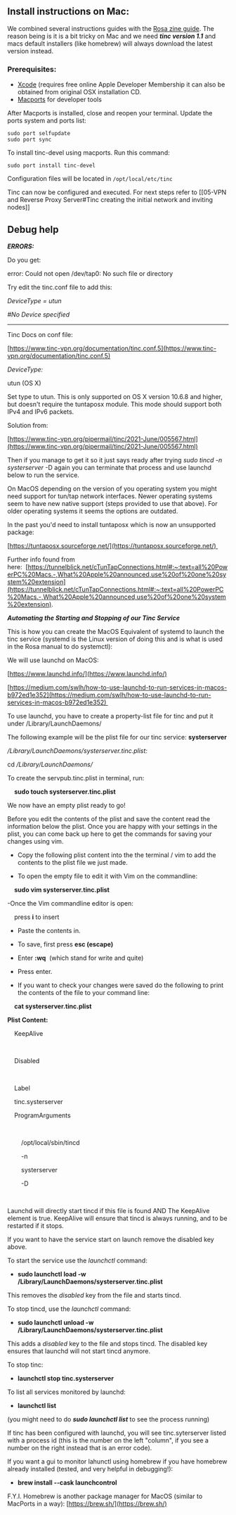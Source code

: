 ## Install instructions on Mac:
We combined several instructions guides with the [Rosa zine guide](https://psaroskalazines.gr/pdf/rosa_beta_25_jan_23.pdf](https://psaroskalazines.gr/pdf/rosa_beta_25_jan_23.pdf) ). The reason being is it is a bit tricky on Mac and we need ***tinc version 1.1*** and macs default installers (like homebrew) will always download the latest version instead. 

### Prerequisites: 
- [Xcode](https://developer.apple.com/xcode/) (requires free online Apple Developer Membership it can also be obtained from original OSX installation CD. 
- [Macports](http://www.macports.org/install.php) for developer tools

After Macports is installed, close and reopen your terminal. Update the ports system and ports list:

``` shell
sudo port selfupdate
sudo port sync
```

To install tinc-devel using macports. Run this command:

``` shell
sudo port install tinc-devel
```

Configuration files will be located in `/opt/local/etc/tinc`

Tinc can now be configured and executed. For next steps refer to [[05-VPN and Reverse Proxy Server#Tinc creating the initial network and inviting nodes]]


## Debug help


**_ERRORS:_**

Do you get:

error: Could not open /dev/tap0: No such file or directory 

  

Try edit the tinc.conf file to add this:

  

_DeviceType = utun_

_#No Device specified_ 

  

  

----------

Tinc Docs on conf file:

[https://www.tinc-vpn.org/documentation/tinc.conf.5](https://www.tinc-vpn.org/documentation/tinc.conf.5)

  

_DeviceType:_

  

utun (OS X)

Set type to utun. This is only supported on OS X version 10.6.8 and higher, but doesn't require the tuntaposx module. This mode should support both IPv4 and IPv6 packets.

Solution from:

[https://www.tinc-vpn.org/pipermail/tinc/2021-June/005567.html](https://www.tinc-vpn.org/pipermail/tinc/2021-June/005567.html)

  

  

Then if you manage to get it so it just says ready after trying _sudo tincd -n systerserver_ -D again you can terminate that process and use launchd below to run the service. 

  

  

On MacOS depending on the version of you operating system you might need support for tun/tap network interfaces. Newer operating systems seem to have new native support (steps provided to use that above). For older operating systems it seems the options are outdated.

  

In the past you'd need to install tuntaposx which is now an unsupported package:

[https://tuntaposx.sourceforge.net/](https://tuntaposx.sourceforge.net/) 

Further info found from here:  [https://tunnelblick.net/cTunTapConnections.html#:~:text=all%20PowerPC%20Macs.-,What%20Apple%20announced,use%20of%20one%20system%20extension](https://tunnelblick.net/cTunTapConnections.html#:~:text=all%20PowerPC%20Macs.-,What%20Apple%20announced,use%20of%20one%20system%20extension).

  

  

**_Automating the Starting and Stopping of our Tinc Service_**

  

This is how you can create the MacOS Equivalent of systemd to launch the tinc service (systemd is the Linux version of doing this and is what is used in the Rosa manual to do systemctl):

  

We will use launchd on MacOS:

[https://www.launchd.info/](https://www.launchd.info/)

[https://medium.com/swlh/how-to-use-launchd-to-run-services-in-macos-b972ed1e352](https://medium.com/swlh/how-to-use-launchd-to-run-services-in-macos-b972ed1e352) 

  

  

To use launchd, you have to create a property-list file for tinc and put it under /Library/LaunchDaemons/

  

The following example will be the plist file for our tinc service: **systerserver**

  

_/Library/LaunchDaemons/_systerserver_.tinc.plist:_

cd _/Library/LaunchDaemons/_

  

To create the servpub.tinc.plist in terminal, run:

    **sudo touch systerserver.tinc.plist**

We now have an empty plist ready to go!

  

Before you edit the contents of the plist and save the content read the information below the plist. Once you are happy with your settings in the plist, you can come back up here to get the commands for saving your changes using vim. 

  

- Copy the following plist content into the the terminal / vim to add the contents to the plist file we just made.

- To open the empty file to edit it with Vim on the commandline:

    **sudo vim systerserver.tinc.plist**

-Once the Vim commandline editor is open:

    press **i** to insert

- Paste the contents in. 

- To save, first press **esc (**escape**)**

- Enter **:wq**  (which stand for write and quite)

- Press enter.

- If you want to check your changes were saved do the following to print the contents of the file to your command line:

    **cat systerserver.tinc.plist**

**Plist Content:**

  

<?xml version="1.0" encoding="UTF-8"?>

<!DOCTYPE plist PUBLIC "-//Apple//DTD PLIST 1.0//EN" "[http://www.apple.com/DTDs/PropertyList-1.0.dtd](http://www.apple.com/DTDs/PropertyList-1.0.dtd)">

<plist version="1.0">

<dict>

    <key>KeepAlive</key>

    <true/>

    <key>Disabled</key>

    <true/>

    <key>Label</key>

    <string>tinc.systerserver</string>

    <key>ProgramArguments</key>

    <array>

        <string>/opt/local/sbin/tincd</string>

        <string>-n</string>

        <string>systerserver</string>

        <string>-D</string>

    </array>

</dict>

</plist>

  

  

Launchd will directly start tincd if this file is found AND The <key>KeepAlive</key> element is true. KeepAlive will ensure that tincd is always running, and to be restarted if it stops. 

  

If you want to have the service start on launch remove the disabled key above. 

  

To start the service use the _launchctl_ command:

- **sudo launchctl load -w /Library/LaunchDaemons/systerserver.tinc.plist**

  

This removes the _disabled_ key from the file and starts tincd.

  

To stop tincd, use the _launchctl_ command:

- **sudo launchctl unload -w /Library/LaunchDaemons/systerserver.tinc.plist**

  

This adds a _disabled_ key to the file and stops tincd. The disabled key ensures that launchd will not start tincd anymore. 

  

  

To stop tinc:

- **launchctl stop tinc.systerserver**

  

To list all services monitored by launchd:

- **launchctl list**

  

(you might need to do **_sudo launchctl list_** to see the process running)

  

If tinc has been configured with launchd, you will see tinc.syterserver listed with a process id (this is the number on the left "column", if you see a number on the right instead that is an error code).

  

If you want a gui to monitor lahunctl using homebrew if you have homebrew already installed (tested, and very helpful in debugging!): 

- **brew install --cask launchcontrol**

  

  

F.Y.I. Homebrew is another package manager for MacOS (similar to MacPorts in a way): [https://brew.sh/](https://brew.sh/)